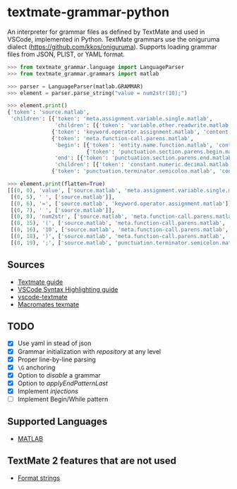 # textmate-grammar-python

An interpreter for grammar files as defined by TextMate and used in VSCode, implemented in Python. TextMate grammars use the oniguruma dialect (https://github.com/kkos/oniguruma). Supports loading grammar files from JSON, PLIST, or YAML format. 

```python
>>> from textmate_grammar.language import LanguageParser
>>> from textmate_grammar.grammars import matlab

>>> parser = LanguageParser(matlab.GRAMMAR)
>>> element = parser.parse_string("value = num2str(10);")

>>> element.print()
{'token': 'source.matlab',
 'children': [{'token': 'meta.assignment.variable.single.matlab', 
               'children': [{'token': 'variable.other.readwrite.matlab', 'content': 'value'}]},
              {'token': 'keyword.operator.assignment.matlab', 'content': '='},
              {'token': 'meta.function-call.parens.matlab',
               'begin': [{'token': 'entity.name.function.matlab', 'content': 'num2str'},
                         {'token': 'punctuation.section.parens.begin.matlab', 'content': '('}],
               'end': [{'token': 'punctuation.section.parens.end.matlab', 'content': ')'}],
               'children': [{'token': 'constant.numeric.decimal.matlab', 'content': '10'}]},
              {'token': 'punctuation.terminator.semicolon.matlab', 'content': ';'}]}

>>> element.print(flatten=True)
[[(0, 0), 'value', ['source.matlab', 'meta.assignment.variable.single.matlab', 'variable.other.readwrite.matlab']],
 [(0, 5), ' ', ['source.matlab']],
 [(0, 6), '=', ['source.matlab', 'keyword.operator.assignment.matlab']],
 [(0, 7), ' ', ['source.matlab']],
 [(0, 8), 'num2str', ['source.matlab', 'meta.function-call.parens.matlab', 'entity.name.function.matlab']],
 [(0, 15), '(', ['source.matlab', 'meta.function-call.parens.matlab', 'punctuation.section.parens.begin.matlab']],
 [(0, 16), '10', ['source.matlab', 'meta.function-call.parens.matlab', 'constant.numeric.decimal.matlab']],
 [(0, 18), ')', ['source.matlab', 'meta.function-call.parens.matlab', 'punctuation.section.parens.end.matlab']],
 [(0, 19), ';', ['source.matlab', 'punctuation.terminator.semicolon.matlab']]]
```

## Sources
- [Textmate guide](https://www.apeth.com/nonblog/stories/textmatebundle.html)
- [VSCode Syntax Highlighting guide](https://code.visualstudio.com/api/language-extensions/syntax-highlight-guide)
- [vscode-textmate](https://github.com/microsoft/vscode-textmate)
- [Macromates texmate](https://macromates.com/textmate/manual/)

## TODO
- [x] Use yaml in stead of json
- [x] Grammar initialization with *repository* at any level
- [x] Proper line-by-line parsing
- [x] `\G` anchoring
- [x] Option to *disable* a grammar
- [x] Option to *applyEndPatternLast*
- [x] Implement *injections*
- [ ] Implement Begin/While pattern

## Supported Languages
- [MATLAB](https://github.com/mathworks/MATLAB-Language-grammar)

## TextMate 2 features that are not used
- [Format strings](https://macromates.com/blog/2011/format-strings/)
